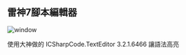 ## 雷神7腳本編輯器
![window](https://user-images.githubusercontent.com/80563677/136105035-69785cdf-96d2-4629-bc17-25676864496b.gif)

使用大神做的 ICSharpCode.TextEditor 3.2.1.6466 讓語法高亮
